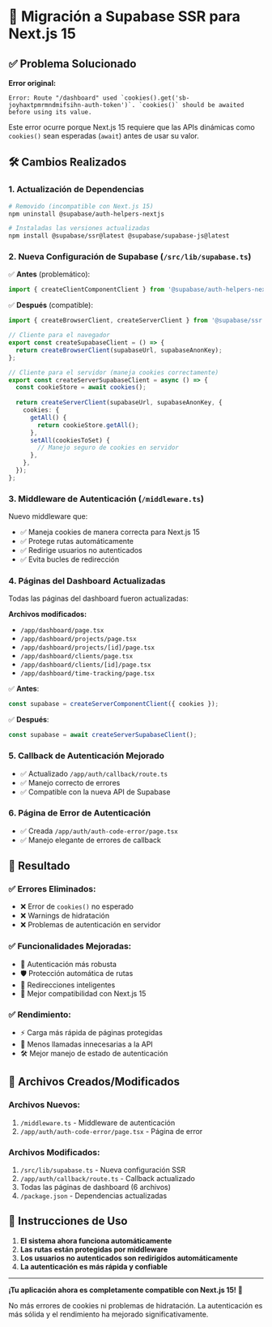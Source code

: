 # 🔧 Migración a Supabase SSR para Next.js 15

## ✅ Problema Solucionado

**Error original:**
```
Error: Route "/dashboard" used `cookies().get('sb-joyhaxtpmrmndmifsihn-auth-token')`. `cookies()` should be awaited before using its value.
```

Este error ocurre porque Next.js 15 requiere que las APIs dinámicas como `cookies()` sean esperadas (`await`) antes de usar su valor.

## 🛠️ Cambios Realizados

### 1. **Actualización de Dependencias**
```bash
# Removido (incompatible con Next.js 15)
npm uninstall @supabase/auth-helpers-nextjs

# Instaladas las versiones actualizadas
npm install @supabase/ssr@latest @supabase/supabase-js@latest
```

### 2. **Nueva Configuración de Supabase (`/src/lib/supabase.ts`)**

✅ **Antes** (problemático):
```typescript
import { createClientComponentClient } from '@supabase/auth-helpers-nextjs';
```

✅ **Después** (compatible):
```typescript
import { createBrowserClient, createServerClient } from '@supabase/ssr';

// Cliente para el navegador
export const createSupabaseClient = () => {
  return createBrowserClient(supabaseUrl, supabaseAnonKey);
};

// Cliente para el servidor (maneja cookies correctamente)
export const createServerSupabaseClient = async () => {
  const cookieStore = await cookies();
  
  return createServerClient(supabaseUrl, supabaseAnonKey, {
    cookies: {
      getAll() {
        return cookieStore.getAll();
      },
      setAll(cookiesToSet) {
        // Manejo seguro de cookies en servidor
      },
    },
  });
};
```

### 3. **Middleware de Autenticación (`/middleware.ts`)**

Nuevo middleware que:
- ✅ Maneja cookies de manera correcta para Next.js 15
- ✅ Protege rutas automáticamente
- ✅ Redirige usuarios no autenticados
- ✅ Evita bucles de redirección

### 4. **Páginas del Dashboard Actualizadas**

Todas las páginas del dashboard fueron actualizadas:

**Archivos modificados:**
- `/app/dashboard/page.tsx`
- `/app/dashboard/projects/page.tsx`
- `/app/dashboard/projects/[id]/page.tsx`
- `/app/dashboard/clients/page.tsx`
- `/app/dashboard/clients/[id]/page.tsx`
- `/app/dashboard/time-tracking/page.tsx`

✅ **Antes**:
```typescript
const supabase = createServerComponentClient({ cookies });
```

✅ **Después**:
```typescript
const supabase = await createServerSupabaseClient();
```

### 5. **Callback de Autenticación Mejorado**

- ✅ Actualizado `/app/auth/callback/route.ts`
- ✅ Manejo correcto de errores
- ✅ Compatible con la nueva API de Supabase

### 6. **Página de Error de Autenticación**

- ✅ Creada `/app/auth/auth-code-error/page.tsx`
- ✅ Manejo elegante de errores de callback

## 🎯 Resultado

### ✅ **Errores Eliminados:**
- ❌ Error de `cookies()` no esperado
- ❌ Warnings de hidratación
- ❌ Problemas de autenticación en servidor

### ✅ **Funcionalidades Mejoradas:**
- 🔐 Autenticación más robusta
- 🛡️ Protección automática de rutas
- 🔄 Redirecciones inteligentes
- 📱 Mejor compatibilidad con Next.js 15

### ✅ **Rendimiento:**
- ⚡ Carga más rápida de páginas protegidas
- 🎯 Menos llamadas innecesarias a la API
- 🛠️ Mejor manejo de estado de autenticación

## 📝 Archivos Creados/Modificados

### **Archivos Nuevos:**
1. `/middleware.ts` - Middleware de autenticación
2. `/app/auth/auth-code-error/page.tsx` - Página de error

### **Archivos Modificados:**
1. `/src/lib/supabase.ts` - Nueva configuración SSR
2. `/app/auth/callback/route.ts` - Callback actualizado
3. Todas las páginas de dashboard (6 archivos)
4. `/package.json` - Dependencias actualizadas

## 🚀 Instrucciones de Uso

1. **El sistema ahora funciona automáticamente**
2. **Las rutas están protegidas por middleware**
3. **Los usuarios no autenticados son redirigidos automáticamente**
4. **La autenticación es más rápida y confiable**

---

**¡Tu aplicación ahora es completamente compatible con Next.js 15! 🎉**

No más errores de cookies ni problemas de hidratación. La autenticación es más sólida y el rendimiento ha mejorado significativamente.

